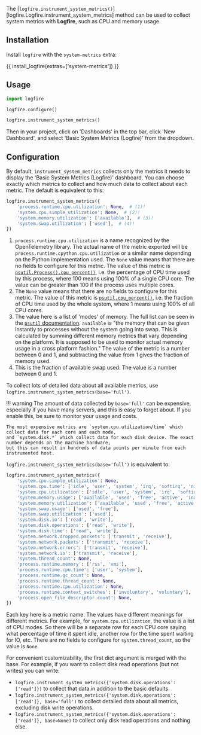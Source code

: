 The [`logfire.instrument_system_metrics()`][logfire.Logfire.instrument_system_metrics] method can be used to collect system metrics with **Logfire**, such as CPU and memory usage.

## Installation

Install `logfire` with the `system-metrics` extra:

{{ install_logfire(extras=['system-metrics']) }}

## Usage

```py
import logfire

logfire.configure()

logfire.instrument_system_metrics()
```

Then in your project, click on 'Dashboards' in the top bar, click 'New Dashboard', and select 'Basic System Metrics (Logfire)' from the dropdown.

## Configuration

By default, `instrument_system_metrics` collects only the metrics it needs to display the 'Basic System Metrics (Logfire)' dashboard. You can choose exactly which metrics to collect and how much data to collect about each metric. The default is equivalent to this:

```py
logfire.instrument_system_metrics({
    'process.runtime.cpu.utilization': None,  # (1)!
    'system.cpu.simple_utilization': None,  # (2)!
    'system.memory.utilization': ['available'],  # (3)!
    'system.swap.utilization': ['used'],  # (4)!
})
```

1. `process.runtime.cpu.utilization` is a name recognized by the OpenTelemetry library. The actual name of the metric exported will be `process.runtime.cpython.cpu.utilization` or a similar name depending on the Python implementation used. The `None` value means that there are no fields to configure for this metric. The value of this metric is [`psutil.Process().cpu_percent()`](https://psutil.readthedocs.io/en/latest/#psutil.Process.cpu_percent), i.e. the percentage of CPU time used by this process, where 100 means using 100% of a single CPU core. The value can be greater than 100 if the process uses multiple cores.
2. The `None` value means that there are no fields to configure for this metric. The value of this metric is [`psutil.cpu_percent()`](https://psutil.readthedocs.io/en/latest/#psutil.cpu_percent), i.e. the fraction of CPU time used by the whole system, where 1 means using 100% of all CPU cores.
3. The value here is a list of 'modes' of memory. The full list can be seen in the [`psutil` documentation](https://psutil.readthedocs.io/en/latest/#psutil.virtual_memory). `available` is "the memory that can be given instantly to processes without the system going into swap. This is calculated by summing different memory metrics that vary depending on the platform. It is supposed to be used to monitor actual memory usage in a cross platform fashion." The value of the metric is a number between 0 and 1, and subtracting the value from 1 gives the fraction of memory used.
4. This is the fraction of available swap used. The value is a number between 0 and 1.

To collect lots of detailed data about all available metrics, use `logfire.instrument_system_metrics(base='full')`.

!!! warning
    The amount of data collected by `base='full'` can be expensive, especially if you have many servers,
    and this is easy to forget about. If you enable this, be sure to monitor your usage and costs.

    The most expensive metrics are `system.cpu.utilization/time` which collect data for each core and each mode,
    and `system.disk.*` which collect data for each disk device. The exact number depends on the machine hardware,
    but this can result in hundreds of data points per minute from each instrumented host.

`logfire.instrument_system_metrics(base='full')` is equivalent to:

```py
logfire.instrument_system_metrics({
    'system.cpu.simple_utilization': None,
    'system.cpu.time': ['idle', 'user', 'system', 'irq', 'softirq', 'nice', 'iowait', 'steal', 'interrupt', 'dpc'],
    'system.cpu.utilization': ['idle', 'user', 'system', 'irq', 'softirq', 'nice', 'iowait', 'steal', 'interrupt', 'dpc'],
    'system.memory.usage': ['available', 'used', 'free', 'active', 'inactive', 'buffers', 'cached', 'shared', 'wired', 'slab', 'total'],
    'system.memory.utilization': ['available', 'used', 'free', 'active', 'inactive', 'buffers', 'cached', 'shared', 'wired', 'slab'],
    'system.swap.usage': ['used', 'free'],
    'system.swap.utilization': ['used'],
    'system.disk.io': ['read', 'write'],
    'system.disk.operations': ['read', 'write'],
    'system.disk.time': ['read', 'write'],
    'system.network.dropped.packets': ['transmit', 'receive'],
    'system.network.packets': ['transmit', 'receive'],
    'system.network.errors': ['transmit', 'receive'],
    'system.network.io': ['transmit', 'receive'],
    'system.thread_count': None,
    'process.runtime.memory': ['rss', 'vms'],
    'process.runtime.cpu.time': ['user', 'system'],
    'process.runtime.gc_count': None,
    'process.runtime.thread_count': None,
    'process.runtime.cpu.utilization': None,
    'process.runtime.context_switches': ['involuntary', 'voluntary'],
    'process.open_file_descriptor.count': None,
})
```

Each key here is a metric name. The values have different meanings for different metrics. For example, for `system.cpu.utilization`, the value is a list of CPU modes. So there will be a separate row for each CPU core saying what percentage of time it spent idle, another row for the time spent waiting for IO, etc. There are no fields to configure for `system.thread_count`, so the value is `None`.

For convenient customizability, the first dict argument is merged with the base. For example, if you want to collect disk read operations (but not writes) you can write:

- `logfire.instrument_system_metrics({'system.disk.operations': ['read']})` to collect that data in addition to the basic defaults.
- `logfire.instrument_system_metrics({'system.disk.operations': ['read']}, base='full')` to collect detailed data about all metrics, excluding disk write operations.
- `logfire.instrument_system_metrics({'system.disk.operations': ['read']}, base=None)` to collect only disk read operations and nothing else.
